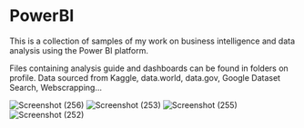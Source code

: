 # PowerBI
This is a collection of samples of my work on business intelligence and data analysis using the Power BI platform.

Files containing analysis guide and dashboards can be found in folders on profile.
Data sourced from Kaggle, data.world, data.gov, Google Dataset Search, Webscrapping...

![Screenshot (256)](https://user-images.githubusercontent.com/69630002/163276686-aed498e2-6bc2-4849-847a-585c166af5c8.png)
![Screenshot (253)](https://user-images.githubusercontent.com/69630002/163276753-733ab25f-6b27-4d54-9905-d34aedf6c121.png)
![Screenshot (255)](https://user-images.githubusercontent.com/69630002/163276772-532915d6-e58c-494a-8cce-ec54256df0d8.png)
![Screenshot (252)](https://user-images.githubusercontent.com/69630002/163276788-c40fdc51-9140-4eb4-835a-84e909569f5e.png)
